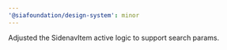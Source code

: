 ```yaml
---
'@siafoundation/design-system': minor
---
```


Adjusted the SidenavItem active logic to support search params.
